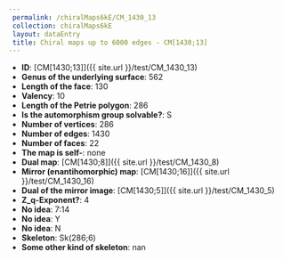 ```yaml
--- 
 permalink: /chiralMaps6kE/CM_1430_13 
 collection: chiralMaps6kE
 layout: dataEntry
 title: Chiral maps up to 6000 edges - CM[1430;13]
---
```


- **ID**: [CM[1430;13]]({{ site.url }}/test/CM_1430_13)
- **Genus of the underlying surface**: 562
- **Length of the face**: 130
- **Valency**: 10
- **Length of the Petrie polygon**: 286
- **Is the automorphism group solvable?**: S
- **Number of vertices**: 286
- **Number of edges**: 1430
- **Number of faces**: 22
- **The map is self-**: none
- **Dual map**: [CM[1430;8]]({{ site.url }}/test/CM_1430_8)
- **Mirror (enantihomorphic) map**: [CM[1430;16]]({{ site.url }}/test/CM_1430_16)
- **Dual of the mirror image**: [CM[1430;5]]({{ site.url }}/test/CM_1430_5)
- **Z_q-Exponent?**: 4
- **No idea**:  7:14
- **No idea**: Y
- **No idea**: N
- **Skeleton**: Sk(286;6)
- **Some other kind of skeleton**: nan
